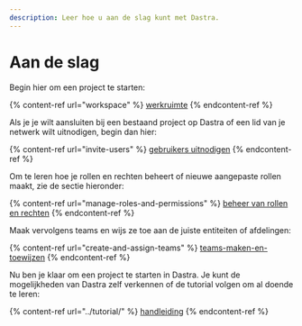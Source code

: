 ```yaml
---
description: Leer hoe u aan de slag kunt met Dastra.
---
```


# Aan de slag

Begin hier om een project te starten:

{% content-ref url="workspace" %}
[werkruimte](espace-de-travail.md)
{% endcontent-ref %}

Als je je wilt aansluiten bij een bestaand project op Dastra of een lid van je netwerk wilt uitnodigen, begin dan hier:

{% content-ref url="invite-users" %}
[gebruikers uitnodigen](inviter-utilisateurs.md)
{% endcontent-ref %}

Om te leren hoe je rollen en rechten beheert of nieuwe aangepaste rollen maakt, zie de sectie hieronder:

{% content-ref url="manage-roles-and-permissions" %}
[beheer van rollen en rechten](gerez-les-roles-et-permissions.md)
{% endcontent-ref %}

Maak vervolgens teams en wijs ze toe aan de juiste entiteiten of afdelingen:

{% content-ref url="create-and-assign-teams" %}
[teams-maken-en-toewijzen](creer-puis-affectez-des-equipes.md)
{% endcontent-ref %}

Nu ben je klaar om een project te starten in Dastra. Je kunt de mogelijkheden van Dastra zelf verkennen of de tutorial volgen om al doende te leren:

{% content-ref url="../tutorial/" %}
[handleiding](../tutoriel/)
{% endcontent-ref %}
